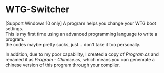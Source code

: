 # WTG-Switcher
[Support Windows 10 only] A program helps you change your WTG boot settings.  
This is my first time using an advanced programming language to write a program.  
the codes maybe pretty sucks, just... don't take it too personally.  
  
In addition, due to my poor capability, I created a copy of *Program.cs* and renamed it as *Program - Chinese.cs*, which means you can genenrate a chinese version of this program through your compiler.
